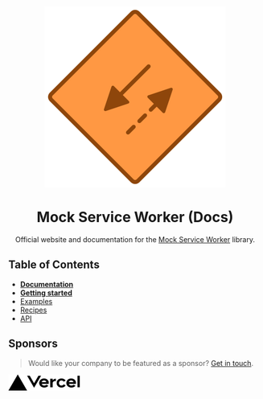 <p align="center">
<img src="./.github/assets/msw.svg" alt="MSW logo" />
</p>

<h1 align="center">Mock Service Worker (Docs)</h1>
<p align="center">Official website and documentation for the <a href="https://github.com/mswjs/msw">Mock Service Worker</a> library.</p>

## Table of Contents

- [**Documentation**](https://mswjs.io/docs)
- [**Getting started**](https://mswjs.io/docs/getting-started)
- [Examples](https://github.com/mswjs/examples)
- [Recipes](https://mswjs.io/docs/recipes)
- [API](https://mswjs.io/docs/api)

## Sponsors

> Would like your company to be featured as a sponsor? [Get in touch](https://twitter.com/kettanaito).

<a href="https://vercel.com/?utm_source=artemz">
  <img src="./.github/assets/vercel.svg" height="32" alt="Vercel">
</a>
